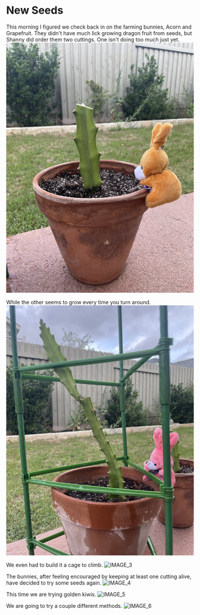 # New Seeds

This morning I figured we check back in on the farming bunnies, Acorn and Grapefruit.
They didn't have much lick growing dragon fruit from seeds, but Shanny did order them two cuttings.
One isn't doing too much just yet.
![IMAGE_1](pictures/IMAGE_1.jpg)
<div style="page-break-after: always;"></div>

While the other seems to grow every time you turn around.
![IMAGE_2](pictures/IMAGE_2.jpg)
<div style="page-break-after: always;"></div>

We even had to build it a cage to climb.
![IMAGE_3](pictures/IMAGE_3.jpg)
<div style="page-break-after: always;"></div>

The bunnies, after feeling encouraged by keeping at least one cutting alive, have decided to try some seeds again.
![IMAGE_4](pictures/IMAGE_4.jpg)
<div style="page-break-after: always;"></div>

This time we are trying golden kiwis.
![IMAGE_5](pictures/IMAGE_5.jpg)
<div style="page-break-after: always;"></div>

We are going to try a couple different methods.
![IMAGE_6](pictures/IMAGE_6.jpg)
<div style="page-break-after: always;"></div>